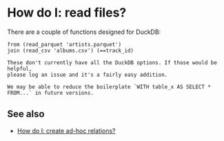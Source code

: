 # How do I: read files?

There are a couple of functions designed for DuckDB:

```prql
from (read_parquet 'artists.parquet')
join (read_csv 'albums.csv') (==track_id)
```

```admonish note
These don't currently have all the DuckDB options. If those would be helpful,
please log an issue and it's a fairly easy addition.
```

```admonish info
We may be able to reduce the boilerplate `WITH table_x AS SELECT * FROM...` in future versions.
```

## See also

- [How do I: create ad-hoc relations?](./relation-literals.md)
